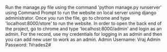 Run the manage.py file using the command 'python manage.py runserver' using Command Prompt to run the website on local server using django administrator.
Once you run the file, go to chrome and type 'localhost:8000/store' to run the website.
In order to open the back end of the project, go to chrome and type 'localhost:8000/admin' and login as an admin.
For the record, use my credentials for logging in as admin and then you can add new user to work as an admin.
Admin Username: Vraj
Admin Password: 1Vrades2#
